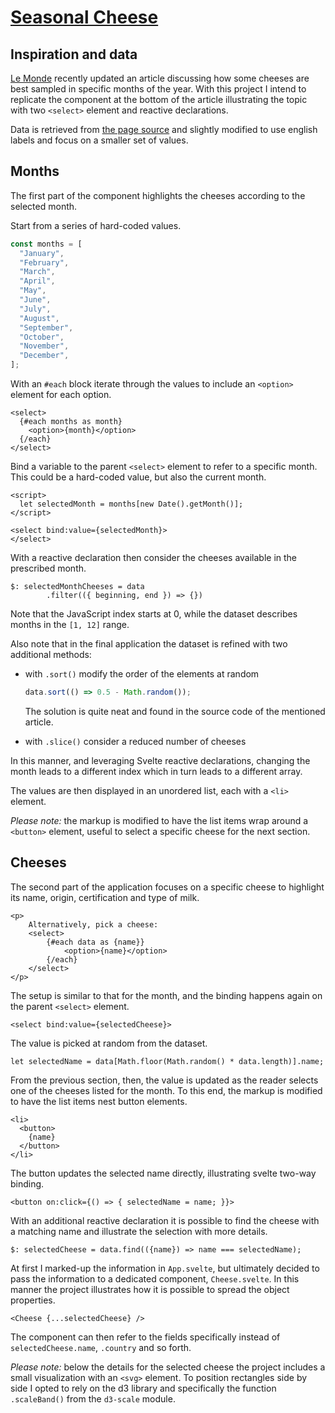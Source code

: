 # [Seasonal Cheese](https://svelte.dev/repl/138eb5cbb131409c8d09845567b1f1ec?version=3.44.1)

## Inspiration and data

[Le Monde](https://www.lemonde.fr/les-decodeurs/article/2018/08/02/manger-du-reblochon-l-ete-du-mont-d-or-l-hiver-quelle-saisonnalite-pour-les-fromages_5338688_4355770.html) recently updated an article discussing how some cheeses are best sampled in specific months of the year. With this project I intend to replicate the component at the bottom of the article illustrating the topic with two `<select>` element and reactive declarations.

Data is retrieved from [the page source](view-source:https://www.lemonde.fr/les-decodeurs/article/2018/08/02/manger-du-reblochon-l-ete-du-mont-d-or-l-hiver-quelle-saisonnalite-pour-les-fromages_5338688_4355770.html) and slightly modified to use english labels and focus on a smaller set of values.

## Months

The first part of the component highlights the cheeses according to the selected month.

Start from a series of hard-coded values.

```js
const months = [
  "January",
  "February",
  "March",
  "April",
  "May",
  "June",
  "July",
  "August",
  "September",
  "October",
  "November",
  "December",
];
```

With an `#each` block iterate through the values to include an `<option>` element for each option.

```svelte
<select>
  {#each months as month}
    <option>{month}</option>
  {/each}
</select>
```

Bind a variable to the parent `<select>` element to refer to a specific month. This could be a hard-coded value, but also the current month.

```svelte
<script>
  let selectedMonth = months[new Date().getMonth()];
</script>

<select bind:value={selectedMonth}>
</select>
```

With a reactive declaration then consider the cheeses available in the prescribed month.

```svelte
$: selectedMonthCheeses = data
		.filter(({ beginning, end }) => {})
```

Note that the JavaScript index starts at 0, while the dataset describes months in the `[1, 12]` range.

Also note that in the final application the dataset is refined with two additional methods:

- with `.sort()` modify the order of the elements at random

  ```js
  data.sort(() => 0.5 - Math.random());
  ```

  The solution is quite neat and found in the source code of the mentioned article.

- with `.slice()` consider a reduced number of cheeses

In this manner, and leveraging Svelte reactive declarations, changing the month leads to a different index which in turn leads to a different array.

The values are then displayed in an unordered list, each with a `<li>` element.

_Please note:_ the markup is modified to have the list items wrap around a `<button>` element, useful to select a specific cheese for the next section.

## Cheeses

The second part of the application focuses on a specific cheese to highlight its name, origin, certification and type of milk.

```svelte
<p>
	Alternatively, pick a cheese:
	<select>
		{#each data as {name}}
			<option>{name}</option>
		{/each}
	</select>
</p>
```

The setup is similar to that for the month, and the binding happens again on the parent `<select>` element.

```svelte
<select bind:value={selectedCheese}>
```

The value is picked at random from the dataset.

```svelte
let selectedName = data[Math.floor(Math.random() * data.length)].name;
```

From the previous section, then, the value is updated as the reader selects one of the cheeses listed for the month. To this end, the markup is modified to have the list items nest button elements.

```svelte
<li>
  <button>
    {name}
  </button>
</li>
```

The button updates the selected name directly, illustrating svelte two-way binding.

```svelte
<button on:click={() => { selectedName = name; }}>
```

With an additional reactive declaration it is possible to find the cheese with a matching name and illustrate the selection with more details.

```svelte
$: selectedCheese = data.find(({name}) => name === selectedName);
```

At first I marked-up the information in `App.svelte`, but ultimately decided to pass the information to a dedicated component, `Cheese.svelte`. In this manner the project illustrates how it is possible to spread the object properties.

```svelte
<Cheese {...selectedCheese} />
```

The component can then refer to the fields specifically instead of `selectedCheese.name`, `.country` and so forth.

_Please note:_ below the details for the selected cheese the project includes a small visualization with an `<svg>` element. To position rectangles side by side I opted to rely on the d3 library and specifically the function `.scaleBand()` from the `d3-scale` module.
